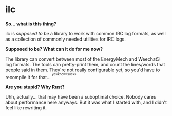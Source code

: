 ilc
=========

**So... what is this thing?**

ilc is *supposed to be* a library to work with common IRC log formats, as well as a collection
of commonly needed utilities for IRC logs.

**Supposed to be? What can it do for me now?**

The library can convert between most of the EnergyMech and Weechat3 log formats.
The tools can pretty-print them, and count the lines/words that people said in them.
They're not really configurable yet, so you'd have to recompile it for that... <sup><sup>yesiknowitsucks</sup></sup>

**Are you stupid? Why Rust?**

Uhh, actually... that may have been a suboptimal choice. Nobody cares about performance here
anyways. But it was what I started with, and I didn't feel like rewriting it.


